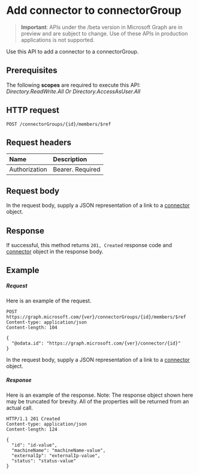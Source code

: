 # Add connector to connectorGroup

> **Important**: APIs under the /beta version in Microsoft Graph are in preview and are subject to change. Use of these APIs in production applications is not supported.

Use this API to add a connector to a connectorGroup.
## Prerequisites
The following **scopes** are required to execute this API: *Directory.ReadWrite.All Or Directory.AccessAsUser.All*
## HTTP request
<!-- { "blockType": "ignored" } -->
```http
POST /connectorGroups/{id}/members/$ref
```
## Request headers
| Name       | Description|
|:---------------|:----------|
| Authorization  | Bearer. Required|


## Request body
In the request body, supply a JSON representation of a link to a   [connector](../resources/connector.md) object.

## Response

If successful, this method returns `201, Created` response code and [connector](../resources/connector.md) object in the response body.

## Example
##### Request
Here is an example of the request.
<!-- {
  "blockType": "request",
  "name": "create_connector_from_connectorgroup"
}-->
```http
POST https://graph.microsoft.com/{ver}/connectorGroups/{id}/members/$ref
Content-type: application/json
Content-length: 104

{
  "@odata.id": "https://graph.microsoft.com/{ver}/connector/{id}"
}
```
In the request body, supply a JSON representation of a link to a  [connector](../resources/connector.md) object.
##### Response
Here is an example of the response. Note: The response object shown here may be truncated for brevity. All of the properties will be returned from an actual call.
<!-- {
  "blockType": "response",
  "truncated": true,
  "@odata.type": "microsoft.graph.connector"
} -->
```http
HTTP/1.1 201 Created
Content-type: application/json
Content-length: 124

{
  "id": "id-value",
  "machineName": "machineName-value",
  "externalIp": "externalIp-value",
  "status": "status-value"
}
```

<!-- uuid: 8fcb5dbc-d5aa-4681-8e31-b001d5168d79
2015-10-25 14:57:30 UTC -->
<!-- {
  "type": "#page.annotation",
  "description": "Create connector",
  "keywords": "",
  "section": "documentation",
  "tocPath": ""
}-->
